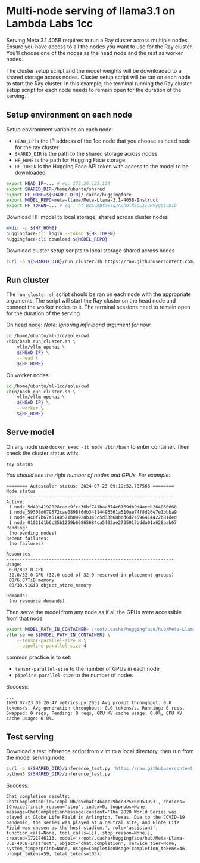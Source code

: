 # Multi-node serving of llama3.1 on Lambda Labs 1cc

Serving Meta 3.1 405B requires to run a Ray cluster across multiple nodes.
Ensure you have access to all the nodes you want to use for the Ray cluster.
You'll choose one of the nodes as the head node and the rest as worker nodes.

The cluster setup script and the model weights will be downloaded to a shared storage across nodes.
Cluster setup script will be ran on each node to start the Ray cluster.
In this example, the terminal running the Ray cluster setup script for each node needs to remain open for the duration of the serving.

## Setup environment on each node

Setup environment variables on each node:
- `HEAD_IP` is the IP address of the 1cc node that you choose as head node for the ray cluster
- `SHARED_DIR` is the path to the shared storage across nodes
- `HF_HOME` is the path for Hugging Face storage
- `HF_TOKEN` is the Hugging Face API token with access to the model to be downloaded
```bash
export HEAD_IP=... # eg: 172.26.135.124
export SHARED_DIR=/home/ubuntu/shared
export HF_HOME=${SHARED_DIR}/.cache/huggingface
export MODEL_REPO=meta-llama/Meta-Llama-3.1-405B-Instruct
export HF_TOKEN=... # eg : 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
```

Download HF model to local storage, shared across cluster nodes
```bash
mkdir -p ${HF_HOME}
huggingface-cli login --token ${HF_TOKEN}
huggingface-cli download ${MODEL_REPO}
```

Download cluster setup scripts  to local storage shared across nodes
```bash
curl -o ${SHARED_DIR}/run_cluster.sh https://raw.githubusercontent.com/vllm-project/vllm/main/examples/run_cluster.sh
```

## Run cluster

The `run_cluster.sh` script should be ran on each node with the appropriate arguments. The script will start the Ray cluster on the head node and connect the worker nodes to it. The terminal sessions need to remain open for the duration of the serving.

On head node:
*Note: Ignoring infiniband argument for now*
```bash
cd /home/ubuntu/ml-1cc/eole/cwd
/bin/bash run_cluster.sh \
    vllm/vllm-openai \
    ${HEAD_IP} \
    --head \
    ${HF_HOME}
```

On worker nodes:
```bash
cd /home/ubuntu/ml-1cc/eole/cwd
/bin/bash run_cluster.sh \
    vllm/vllm-openai \
    ${HEAD_IP} \
    --worker \
    ${HF_HOME}
```

## Serve model

On any node use `docker exec -it node /bin/bash` to enter container. Then check the cluster status with:
```
ray status
```
*You should see the right number of nodes and GPUs. For example:*
```
======== Autoscaler status: 2024-07-23 09:19:52.787566 ========
Node status
---------------------------------------------------------------
Active:
 1 node_5d49b4192028cade9fcc36bf741baa374e6169db9d4aeeb264850668
 1 node_59308d679572cae0898f6db34114493561a510ae74f8d26e7e1bbba9
 1 node_4c0f7b67a5148571b04928b345c5d33b68bcd6d74596414422b81ded
 1 node_01021d1b6c25b1259b66865684ca5f03ae2735917bdda01a628aab67
Pending:
 (no pending nodes)
Recent failures:
 (no failures)

Resources
---------------------------------------------------------------
Usage:
 0.0/832.0 CPU
 32.0/32.0 GPU (32.0 used of 32.0 reserved in placement groups)
 0B/6.87TiB memory
 0B/38.91GiB object_store_memory

Demands:
 (no resource demands)
```

Then serve the model from any node as if all the GPUs were accessible from that node
```bash
export MODEL_PATH_IN_CONTAINER='/root/.cache/huggingface/hub/Meta-Llama-3.1-405B-Instruct'
vllm serve ${MODEL_PATH_IN_CONTAINER} \
    --tensor-parallel-size 8 \
    --pipeline-parallel-size 4
```
common practice is to set:
* `tensor-parallel-size` to the number of GPUs in each node
* `pipeline-parallel-size` to the number of nodes

Success:
```
...
INFO 07-23 09:20:47 metrics.py:295] Avg prompt throughput: 0.0 tokens/s, Avg generation throughput: 0.0 tokens/s, Running: 0 reqs, Swapped: 0 reqs, Pending: 0 reqs, GPU KV cache usage: 0.0%, CPU KV cache usage: 0.0%.
```

## Test serving

Download a test inference script from vllm to a local directory, then run from the model serving node:
```bash
curl -o ${SHARED_DIR}/inference_test.py 'https://raw.githubusercontent.com/vllm-project/vllm/main/examples/openai_chat_completion_client.py'
python3 ${SHARED_DIR}/inference_test.py
```

Success:
```
Chat completion results:
ChatCompletion(id='cmpl-0b7b5ebafc464dc29bcc825c60953993', choices=[Choice(finish_reason='stop', index=0, logprobs=None, message=ChatCompletionMessage(content='The 2020 World Series was played at Globe Life Field in Arlington, Texas. Due to the COVID-19 pandemic, the series was played at a neutral site, and Globe Life Field was chosen as the host stadium.', role='assistant', function_call=None, tool_calls=[]), stop_reason=None)], created=1721746113, model='/root/.cache/huggingface/hub/Meta-Llama-3.1-405B-Instruct', object='chat.completion', service_tier=None, system_fingerprint=None, usage=CompletionUsage(completion_tokens=46, prompt_tokens=59, total_tokens=105))
```